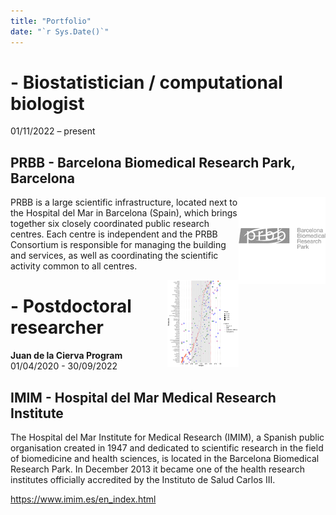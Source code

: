 ```yaml
---
title: "Portfolio"
date: "`r Sys.Date()`"
---
```


# - Biostatistician / computational biologist
01/11/2022 – present

## PRBB - Barcelona Biomedical Research Park, Barcelona 
<img src='static/images/Slide1.png' align="right" height="139" />


PRBB is a large scientific infrastructure, located next to the Hospital del Mar in Barcelona (Spain), which brings together six closely coordinated public research centres. Each centre is independent and the PRBB Consortium is responsible for managing the building and services, as well as coordinating the scientific activity common to all centres.

<img src="/static/images/Planet_plot.png" align="right" height="139" />



# - Postdoctoral researcher
**Juan de la Cierva Program**
01/04/2020 - 30/09/2022

## IMIM - Hospital del Mar Medical Research Institute

The Hospital del Mar Institute for Medical Research (IMIM), a Spanish public organisation created in 1947 and dedicated to scientific research in the field of biomedicine and health sciences, is located in the Barcelona Biomedical Research Park. In December 2013 it became one of the health research institutes officially accredited by the Instituto de Salud Carlos III.

https://www.imim.es/en_index.html




